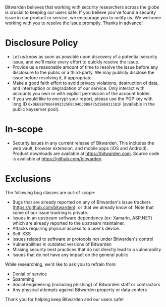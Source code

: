 Bitwarden believes that working with security researchers across the globe is crucial to keeping our
users safe. If you believe you've found a security issue in our product or service, we encourage you to
notify us. We welcome working with you to resolve the issue promptly. Thanks in advance!

# Disclosure Policy

- Let us know as soon as possible upon discovery of a potential security issue, and we'll make every
  effort to quickly resolve the issue.
- Provide us a reasonable amount of time to resolve the issue before any disclosure to the public or a
  third-party. We may publicly disclose the issue before resolving it, if appropriate. 
- Make a good faith effort to avoid privacy violations, destruction of data, and interruption or
  degradation of our service. Only interact with accounts you own or with explicit permission of the
  account holder.
- If you would like to encrypt your report, please use the PGP key with long ID
  `0xDE6887086F892325FEC04CC0D847525B6931381F` (available in the public keyserver pool).

# In-scope

- Security issues in any current release of Bitwarden. This includes the web vault, browser extension,
  and mobile apps (iOS and Android). Product downloads are available at https://bitwarden.com. Source
  code is available at https://github.com/bitwarden.

# Exclusions

The following bug classes are out-of scope:

- Bugs that are already reported on any of Bitwarden's issue trackers (https://github.com/bitwarden),
  or that we already know of. Note that some of our issue tracking is private.
- Issues in an upstream software dependency (ex: Xamarin, ASP.NET) which are already reported to the
  upstream maintainer.
- Attacks requiring physical access to a user's device.
- Self-XSS
- Issues related to software or protocols not under Bitwarden's control
- Vulnerabilities in outdated versions of Bitwarden
- Missing security best practices that do not directly lead to a vulnerability
- Issues that do not have any impact on the general public

While researching, we'd like to ask you to refrain from:

- Denial of service
- Spamming
- Social engineering (including phishing) of Bitwarden staff or contractors
- Any physical attempts against Bitwarden property or data centers

Thank you for helping keep Bitwarden and our users safe!
